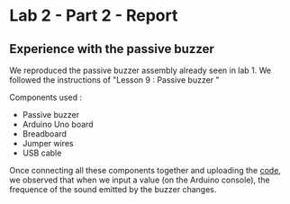 # Lab 2 -  Part 2 -  Report

## Experience with the passive buzzer 
We reproduced the passive buzzer assembly already seen in lab 1.
We followed the instructions of "Lesson 9 : Passive buzzer "

Components used : 
- Passive buzzer
- Arduino Uno board
- Breadboard
- Jumper wires 
- USB cable 

Once connecting all these components together and uploading the [code](Buzzer_Code.ino), we observed that when we input a value (on the Arduino console), the frequence of the sound emitted by the buzzer changes.

